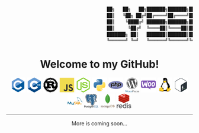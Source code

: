 ```bash
                                      ██╗   ██╗   ██╗███████╗███████╗███████╗ ██████╗
                                      ██║   ╚██╗ ██╔╝██╔════╝██╔════╝██╔════╝██╔════╝
                                      ██║    ╚████╔╝ ███████╗███████╗█████╗  ██║     
                                      ██║     ╚██╔╝  ╚════██║╚════██║██╔══╝  ██║     
                                      ███████╗ ██║   ███████║███████║███████╗╚██████╗
                                      ╚══════╝ ╚═╝   ╚══════╝╚══════╝╚══════╝ ╚═════╝
```
<h1 align="center">Welcome to my GitHub!</h1>
<div align="center">
<img src="https://github.com/devicons/devicon/blob/master/icons/c/c-original.svg" alt="C" width="40" height="40"/>
<img src="https://github.com/devicons/devicon/blob/master/icons/cplusplus/cplusplus-original.svg" alt="C++" width="40" height="40"/>
<img src="https://github.com/devicons/devicon/blob/master/icons/rust/rust-plain.svg" alt="Rust" width="40" height="40"/>
<img src="https://github.com/devicons/devicon/blob/master/icons/javascript/javascript-original.svg" alt="JavaScript" width="40" height="40"/>
<img src="https://github.com/devicons/devicon/blob/master/icons/nodejs/nodejs-original.svg" alt="NodeJS" width="40" height="40"/>
<img src="https://github.com/devicons/devicon/blob/master/icons/python/python-original.svg" alt="Python" width="40" height="40"/>
<img src="https://github.com/devicons/devicon/blob/master/icons/php/php-original.svg" alt="PHP" width="40" height="40"/>
<img src="https://github.com/devicons/devicon/blob/master/icons/wordpress/wordpress-original.svg" alt="WordPress" width="40" height="40"/> 
<img src="https://github.com/devicons/devicon/blob/master/icons/woocommerce/woocommerce-original.svg" alt="WooCommerce" width="40" height="40"/> 
<img src="https://github.com/devicons/devicon/blob/master/icons/linux/linux-original.svg" alt="Linux" width="40" height="40"/>
<img src="https://github.com/devicons/devicon/blob/master/icons/bash/bash-original.svg" alt="Bash" width="40" height="40"/>
<img src="https://github.com/devicons/devicon/blob/master/icons/mysql/mysql-original-wordmark.svg" alt="MySQL" width="40" height="40"/>
<img src="https://github.com/devicons/devicon/blob/master/icons/postgresql/postgresql-original-wordmark.svg" alt="PostgreSQL" width="40" height="40"/>
<img src="https://github.com/devicons/devicon/blob/master/icons/mongodb/mongodb-original-wordmark.svg" alt="MongoDB" width="40" height="40"/>
<img src="https://github.com/devicons/devicon/blob/master/icons/redis/redis-original-wordmark.svg" alt="Redis" width="40" height="40"/>
</div>
<hr>
<p align="center">More is coming soon...</p>
